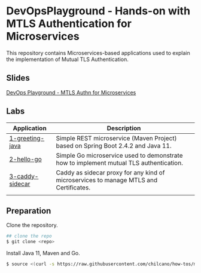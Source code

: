 # DevOpsPlayground - Hands-on with MTLS Authentication for Microservices

This repository contains Microservices-based applications used to explain the implementation of Mutual TLS Authentication.


## Slides

[DevOps Playground - MTLS Authn for Microservices](slides/DevOpsPlayground-MTLSAuthnforMicroservices.pdf)


## Labs

| Application                                   | Description
| ---                                           | ---         
| [1-greeting-java](1-greeting-java/)           | Simple REST microservice (Maven Project) based on Spring Boot 2.4.2 and Java 11. 
| [2-hello-go](2-hello-go/)                     | Simple Go microservice used to demonstrate how to implement mutual TLS authentication.
| [3-caddy-sidecar](3-caddy-sidecar/)           | Caddy as sidecar proxy for any kind of microservices to manage MTLS and Certificates.
|                                               |   


## Preparation

Clone the repository.
```sh
## clone the repo
$ git clone <repo>
```

Install Java 11, Maven and Go.
```sh
$ source <(curl -s https://raw.githubusercontent.com/chilcano/how-tos/master/src/devops_playground_tools_install.sh) 
```
